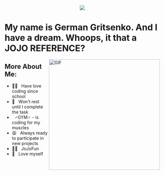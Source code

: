 <h1 align="center">
  <a href="https://git.io/typing-svg">
    <img src="https://readme-typing-svg.herokuapp.com/?lines=gerfest776&center=true&size=30">
  </a>
</h1>

# My name is German Gritsenko. And I have a dream. Whoops, it that a JOJO REFERENCE?

<img align="right" alt="GIF" src="https://i.kym-cdn.com/photos/images/newsfeed/000/970/895/31e.gif" width="360px"/>

## More About Me:

- 👼🏻 &nbsp; Have love coding since school
- 🤬 &nbsp; Won't rest until I complete the task
- &nbsp; ♂️GYM♂️ - is coding for my muscles
- 😩 &nbsp; Always ready to participate in new projects
- 💪🏻 &nbsp; JoJoFun
- 💩 &nbsp; Love myself
